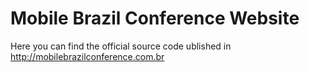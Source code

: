 # Mobile Brazil Conference Website

Here you can find the official source code ublished in http://mobilebrazilconference.com.br
